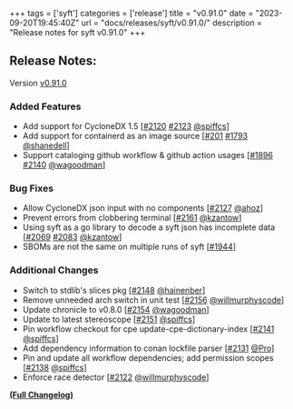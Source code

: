 +++
tags = ['syft']
categories = ['release']
title = "v0.91.0"
date = "2023-09-20T19:45:40Z"
url = "docs/releases/syft/v0.91.0/"
description = "Release notes for syft v0.91.0"
+++

## Release Notes:
Version [v0.91.0](https://github.com/anchore/syft/releases/tag/v0.91.0)

### Added Features

- Add support for CycloneDX 1.5 [[#2120](https://github.com/anchore/syft/issues/2120) [#2123](https://github.com/anchore/syft/pull/2123) [@spiffcs](https://github.com/spiffcs)]
- Add support for containerd as an image source [[#201](https://github.com/anchore/syft/issues/201) [#1793](https://github.com/anchore/syft/pull/1793) [@shanedell](https://github.com/shanedell)]
- Support cataloging github workflow & github action usages [[#1896](https://github.com/anchore/syft/issues/1896) [#2140](https://github.com/anchore/syft/pull/2140) [@wagoodman](https://github.com/wagoodman)]

### Bug Fixes

- Allow CycloneDX json input with no components [[#2127](https://github.com/anchore/syft/pull/2127) [@ahoz](https://github.com/ahoz)]
- Prevent errors from clobbering terminal [[#2161](https://github.com/anchore/syft/pull/2161) [@kzantow](https://github.com/kzantow)]
- Using syft as a go library to decode a syft json has incomplete data [[#2069](https://github.com/anchore/syft/issues/2069) [#2083](https://github.com/anchore/syft/pull/2083) [@kzantow](https://github.com/kzantow)]
- SBOMs are not the same on multiple runs of syft [[#1944](https://github.com/anchore/syft/issues/1944)]

### Additional Changes

- Switch to stdlib's slices pkg [[#2148](https://github.com/anchore/syft/pull/2148) [@hainenber](https://github.com/hainenber)]
- Remove unneeded arch switch in unit test [[#2156](https://github.com/anchore/syft/pull/2156) [@willmurphyscode](https://github.com/willmurphyscode)]
- Update chronicle to v0.8.0 [[#2154](https://github.com/anchore/syft/pull/2154) [@wagoodman](https://github.com/wagoodman)]
- Update to latest stereoscope [[#2151](https://github.com/anchore/syft/pull/2151) [@spiffcs](https://github.com/spiffcs)]
- Pin workflow checkout for cpe update-cpe-dictionary-index [[#2141](https://github.com/anchore/syft/pull/2141) [@spiffcs](https://github.com/spiffcs)]
- Add dependency information to conan lockfile parser [[#2131](https://github.com/anchore/syft/pull/2131) [@Pro](https://github.com/Pro)]
- Pin and update all workflow dependencies; add permission scopes [[#2138](https://github.com/anchore/syft/pull/2138) [@spiffcs](https://github.com/spiffcs)]
- Enforce race detector [[#2122](https://github.com/anchore/syft/pull/2122) [@willmurphyscode](https://github.com/willmurphyscode)]

**[(Full Changelog)](https://github.com/anchore/syft/compare/v0.90.0...v0.91.0)**
